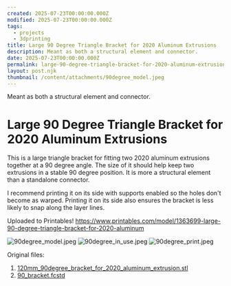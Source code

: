 ```yaml
---
created: 2025-07-23T00:00:00.000Z
modified: 2025-07-23T00:00:00.000Z
tags:
  - projects
  - 3dprinting
title: Large 90 Degree Triangle Bracket for 2020 Aluminum Extrusions
description: Meant as both a structural element and connector.
date: 2025-07-23T00:00:00.000Z
permalink: large-90-degree-triangle-bracket-for-2020-aluminum-extrusions/
layout: post.njk
thumbnail: /content/attachments/90degree_model.jpeg
---
```

Meant as both a structural element and connector.
# Large 90 Degree Triangle Bracket for 2020 Aluminum Extrusions

This is a large triangle bracket for fitting two 2020 aluminum extrusions together at a 90 degree angle. The size of it should help keep two extrusions in a stable 90 degree position. It is more a structural element than a standalone connector.

I recommend printing it on its side with supports enabled so the holes don't become as warped. Printing it on its side also ensures the bracket is less likely to snap along the layer lines.

Uploaded to Printables!
https://www.printables.com/model/1363699-large-90-degree-triangle-bracket-for-2020-aluminum

![90degree_model.jpeg](/content/attachments/90degree_model.jpeg)
![90degree_in_use.jpeg](/content/attachments/90degree_in_use.jpeg)
![90degree_print.jpeg](/content/attachments/90degree_print.jpeg)

Original files:
1.  [120mm_90degree_bracket_for_2020_aluminum_extrusion.stl](/content/attachments/120mm_90degree_bracket_for_2020_aluminum_extrusion.stl)
2.  [90_bracket.fcstd](/content/attachments/90_bracket.fcstd)
